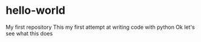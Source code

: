# hello-world
My first repository
This my first attempt at writing code with python
Ok let's see what this does
